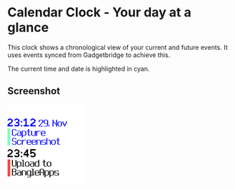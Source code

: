 # Calendar Clock - Your day at a glance

This clock shows a chronological view of your current and future events.
It uses events synced from Gadgetbridge to achieve this.

The current time and date is highlighted in cyan.

## Screenshot
![](screenshot.png)
